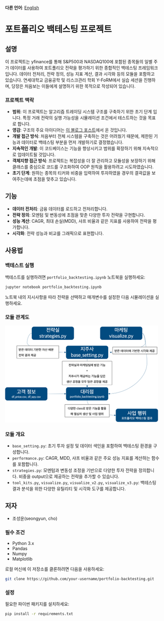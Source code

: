 **다른 언어**: [English](README.md)

# 포트폴리오 백테스팅 프로젝트

## 설명
이 프로젝트는 yfinance를 통해 S&P500과 NASDAQ100에 포함된 종목들의 일별 주가 데이터를 사용하여 포트폴리오 전략을 평가하기 위한 종합적인 백테스팅 프레임워크입니다. 데이터 전처리, 전략 정의, 성능 지표 계산, 결과 시각화 등의 모듈을 포함하고 있습니다.
연세대학교 금융공학 및 리스크관리 학회 Y-FoRM에서 실습 세션을 진행하며, 당장은 처음보는 이들에게 설명하기 위한 목적으로 작성되어 있습니다.

### 프로젝트 맥락
- **범위**: 이 프로젝트는 알고리즘 트레이딩 시스템 구조를 구축하기 위한 초기 단계 입니다. 특정 거래 전략의 실행 가능성을 시뮬레이션 조건에서 테스트하는 것을 목표로 합니다.
- **영감**: 구조의 주요 아이디어는 [이 블로그 포스트](https://brunch.co.kr/@quantdaddy/203)에서 온 것입니다.
- **개발 접근 방식**: 처음부터 전체 시스템을 구축하는 것은 어려웠기 때문에, 제한된 기능과 데이터로 백테스팅 부분을 먼저 개발하기로 결정했습니다.
- **지속적인 개발**: 이 코드베이스는 기능을 향상시키고 범위를 확장하기 위해 지속적으로 업데이트될 것입니다.
- **객체지향 접근 방식**: 프로젝트는 복잡성을 더 잘 관리하고 모듈성을 보장하기 위해 클래스를 중심으로 코드를 구조화하여 OOP 원칙을 활용하려고 시도하였습니다.
- **초기 단계**: 원하는 종목의 티커와 비중을 입력하여 투자하였을 경우의 결곽값을 보여주는데에 초점을 맞추고 있습니다.

## 기능
- **데이터 전처리**: 금융 데이터를 로드하고 전처리합니다.
- **전략 정의**: 모멘텀 및 변동성에 초점을 맞춘 다양한 투자 전략을 구현합니다.
- **성능 계산**: CAGR, 최대 손실(MDD), 샤프 비율과 같은 지표를 사용하여 전략을 평가합니다.
- **시각화**: 전략 성능과 비교를 그래픽으로 표현합니다.

## 사용법

### 백테스트 실행
백테스트를 실행하려면 `portfolio_backtesting.ipynb` 노트북을 실행하세요:
```bash
jupyter notebook portfolio_backtesting.ipynb
```
노트북 내의 지시사항을 따라 전략을 선택하고 매개변수를 설정한 다음 시뮬레이션을 실행하세요.

### 모듈 관계도
<img src="backtesting_function/description.png" width="500">

### 모듈 개요
- `base_setting.py`: 초기 투자 설정 및 데이터 색인을 포함하여 백테스팅 환경을 구성합니다.
- `performance.py`: CAGR, MDD, 샤프 비율과 같은 주요 성능 지표를 계산하는 함수를 포함합니다.
- `strategies.py`: 모멘텀과 변동성 조정을 기반으로 다양한 투자 전략을 정의합니다. 비중을 output으로 제공하는 전략을 추가할 수 있습니다.
- `tool_kits.py`, `visualize.py`, `visualize_v2.py`, `visualize_v3.py`: 백테스팅 결과 분석을 위한 다양한 유틸리티 및 시각화 도구를 제공합니다.


## 저자
- 조성윤(seongyun, cho)

### 필수 조건
- Python 3.x
- Pandas
- Numpy
- Matplotlib

로컬 머신에 이 저장소를 클론하려면 다음을 사용하세요:
```bash
git clone https://github.com/your-username/portfolio-backtesting.git
```

### 설정
필요한 파이썬 패키지를 설치하세요:
```bash
pip install -r requirements.txt
```
